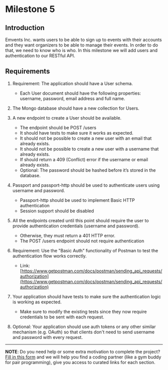 # Milestone 5

## Introduction
Emvents Inc. wants users to be able to sign up to events with their accounts and they want organizers to be able to manage their events. In order to do that, we need to know who is who. In this milestone we will add users and authentication to our RESTful API.

## Requirements

1. Requirement: The application should have a User schema.
   - Each User document should have the following properties: username, password, email address and full name.

2. The Mongo database should have a new collection for Users.

3. A new endpoint to create a User should be available.
   - The endpoint should be POST /users
   - It should have tests to make sure it works as expected.
   - It should not be possible to create a new user with an email that already exists.
   - It should not be possible to create a new user with a username that already exists.
   - If should return a 409 (Conflict) error if the username or email already exists.
   - Optional: The password should be hashed before it’s stored in the database.

4. Passport and passport-http should be used to authenticate users using username and password.
   - Passport-http should be used to implement Basic HTTP authentication
   - Session support should be disabled

5. All the endpoints created until this point should require the user to provide authentication credentials (username and password). 
   - Otherwise, they must return a 401 HTTP error.
   - The POST /users endpoint should not require authentication

6. Requirement: Use the "Basic Auth" functionality of Postman to test the authentication flow works correctly. 
   - Link: [https://www.getpostman.com/docs/postman/sending_api_requests/authorization](https://www.getpostman.com/docs/postman/sending_api_requests/authorization)

7. Your application should have tests to make sure the authentication logic is working as expected.
   - Make sure to modify the existing tests since they now require credentials to be sent with 
each request.

8. Optional: Your application should use auth tokens or any other similar mechanism (e.g. OAuth) so that clients don't need to send username and password with every request.

---

**NOTE**: Do you need help or some extra motivation to complete the project? [Fill in this form](https://microverse.typeform.com/to/Lh3CKF) and we will help you find a coding partner (like a gym buddy for pair programming), give you access to curated links for each section.